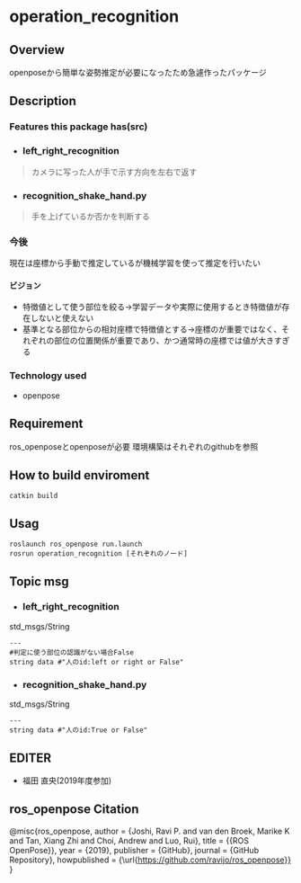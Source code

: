 # operation_recognition

## Overview
openposeから簡単な姿勢推定が必要になったため急遽作ったパッケージ

## Description

### Features this package has(src)

- ### left_right_recognition
> カメラに写った人が手で示す方向を左右で返す
- ### recognition_shake_hand.py 
> 手を上げているか否かを判断する

### 今後
現在は座標から手動で推定しているが機械学習を使って推定を行いたい

#### ビジョン
- 特徴値として使う部位を絞る→学習データや実際に使用するとき特徴値が存在しないと使えない
- 基準となる部位からの相対座標で特徴値とする→座標のが重要ではなく、それぞれの部位の位置関係が重要であり、かつ通常時の座標では値が大きすぎる 

### Technology used
- openpose

## Requirement
ros_openposeとopenposeが必要
環境構築はそれぞれのgithubを参照



## How to build enviroment

```
catkin build
```


## Usag
```
roslaunch ros_openpose run.launch
rosrun operation_recognition [それぞれのノード]
```

## Topic msg
- ### left_right_recognition
std_msgs/String
```
---
#判定に使う部位の認識がない場合False
string data #"人のid:left or right or False" 
```

- ### recognition_shake_hand.py
std_msgs/String
```
---
string data #"人のid:True or False" 
```

## EDITER
- 福田 直央(2019年度参加)

## ros_openpose Citation
@misc{ros_openpose,
    author = {Joshi, Ravi P. and van den Broek, Marike K and Tan, Xiang Zhi and Choi, Andrew and Luo, Rui},
    title = {{ROS OpenPose}},
    year = {2019},
    publisher = {GitHub},
    journal = {GitHub Repository},
    howpublished = {\url{https://github.com/ravijo/ros_openpose}}
}
